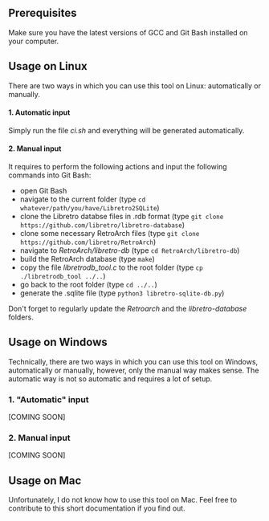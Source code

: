 ## Prerequisites
Make sure you have the latest versions of GCC and Git Bash installed on your computer.

## Usage on Linux
There are two ways in which you can use this tool on Linux: automatically or manually.

#### 1. Automatic input
Simply run the file *ci.sh* and everything will be generated automatically.

#### 2. Manual input
It requires to perform the following actions and input the following commands into Git Bash:
  - open Git Bash
  - navigate to the current folder (type ```cd whatever/path/you/have/Libretro2SQLite```)
  - clone the Libretro databse files in .rdb format (type ```git clone https://github.com/libretro/libretro-database```)
  - clone some necessary RetroArch files (type ```git clone https://github.com/libretro/RetroArch```)
  - navigate to *RetroArch/libretro-db* (type ```cd RetroArch/libretro-db```)
  - build the RetroArch database (type ```make```)
  - copy the file *libretrodb_tool.c* to the root folder (type ```cp ./libretrodb_tool ../..```)
  - go back to the root folder (type ```cd ../..```)
  - generate the .sqlite file (type ```python3 libretro-sqlite-db.py```)

Don't forget to regularly update the *Retroarch* and the *libretro-database* folders.
  
## Usage on Windows
Technically, there are two ways in which you can use this tool on Windows, automatically or manually, however, only the manual way makes sense. The automatic way is not so automatic and requires a lot of setup.

### 1. "Automatic" input
[COMING SOON]

### 2. Manual input
[COMING SOON]

## Usage on Mac
Unfortunately, I do not know how to use this tool on Mac. Feel free to contribute to this short documentation if you find out.
